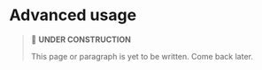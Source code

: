 # Advanced usage

> 🚧 **UNDER CONSTRUCTION**
>
> This page or paragraph is yet to be written. Come back later.